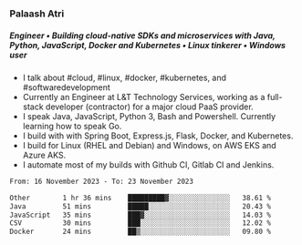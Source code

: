 ### Palaash Atri

##### Engineer • Building cloud-native SDKs and microservices with Java, Python, JavaScript, Docker and Kubernetes • Linux tinkerer • Windows user

- I talk about #cloud, #linux, #docker, #kubernetes, and #softwaredevelopment
- Currently an Engineer at L&T Technology Services, working as a full-stack developer (contractor) for a major cloud PaaS provider.
- I speak Java, JavaScript, Python 3, Bash and Powershell. Currently learning how to speak Go.
- I build with with Spring Boot, Express.js, Flask, Docker, and Kubernetes.
- I build for Linux (RHEL and Debian) and Windows, on AWS EKS and Azure AKS.
- I automate most of my builds with Github CI, Gitlab CI and Jenkins.

<!--
**palaashatri/palaashatri** is a ✨ _special_ ✨ repository because its `README.md` (this file) appears on your GitHub profile.

Here are some ideas to get you started:

- 🔭 I’m currently working on ...
- 🌱 I’m currently learning ...
- 👯 I’m looking to collaborate on ...
- 🤔 I’m looking for help with ...
- 💬 Ask me about ...
- 📫 How to reach me: ...
- 😄 Pronouns: ...
- ⚡ Fun fact: ...
-->

<!--START_SECTION:waka-->

```txt
From: 16 November 2023 - To: 23 November 2023

Other        1 hr 36 mins    █████████▓░░░░░░░░░░░░░░░   38.61 %
Java         51 mins         █████░░░░░░░░░░░░░░░░░░░░   20.43 %
JavaScript   35 mins         ███▓░░░░░░░░░░░░░░░░░░░░░   14.03 %
CSV          30 mins         ███░░░░░░░░░░░░░░░░░░░░░░   12.02 %
Docker       24 mins         ██▒░░░░░░░░░░░░░░░░░░░░░░   09.80 %
```

<!--END_SECTION:waka-->
